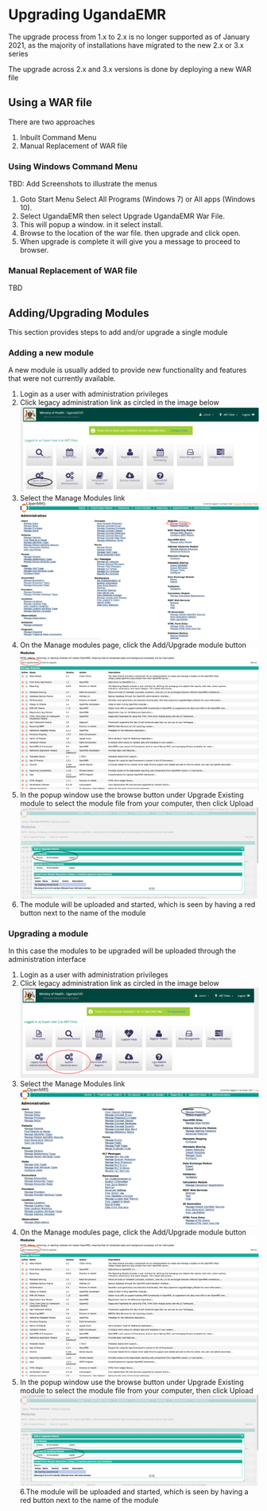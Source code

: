 # Upgrading UgandaEMR

The upgrade process from 1.x to 2.x is no longer supported as of January 2021, as the majority of installations have migrated to the new 2.x or 3.x series

The upgrade across 2.x and 3.x versions is done by deploying a new WAR file 

## Using a WAR file

There are two approaches

1. Inbuilt Command Menu
2. Manual Replacement of WAR file 

### Using Windows Command Menu
TBD: Add Screenshots to illustrate the menus 
1. Goto  Start Menu  Select All Programs \(Windows 7\) or All apps \(Windows 10\).
2. Select UgandaEMR then select Upgrade UgandaEMR War File.
3. This will popup a window. in it select install.
4. Browse to the location of the war file. then upgrade and click open.
5. When upgrade is complete it will give you a message to proceed to browser.

### Manual Replacement of WAR file

TBD

## Adding/Upgrading Modules
This section provides steps to add and/or upgrade a single module

### Adding a new module

A new module is usually added to provide new functionality and features that were not currently available.
1. Login as a user with administration privileges
2. Click legacy administration link as circled in the image below  
   ![System Administration Link](../images/legacy_system-administration_link.png)
3. Select the Manage Modules link  
   ![Manage Modules Link](../images/legacy_admin_manage_modules.png)
4. On the Manage modules page, click the Add/Upgrade module button  
   ![Add Module](../images/legacy_admin_add_module.png)
5. In the popup window use the browse button under Upgrade Existing module to select the module file from your computer, then click Upload  
   ![Upload Module](../images/upload_new_module.png)
6. The module will be uploaded and started, which is seen by having a red button next to the name of the module

### Upgrading a module

In this case the modules to be upgraded will be uploaded through the administration interface
1. Login as a user with administration privileges
2. Click legacy administration link as circled in the image below  
   ![System Administration](../images/system_administration_link.png)
3. Select the Manage Modules link  
   ![Module List](../images/manage_modules_link.png)
4. On the Manage modules page, click the Add/Upgrade module button  
   ![Add Module](../images/legacy_admin_add_module.png)
5. In the popup window use the browse button under Upgrade Existing module to select the module file from your computer, then click Upload![Upload Module](../images/upgrade_existing_module.png)
6.The module will be uploaded and started, which is seen by having a red button next to the name of the module